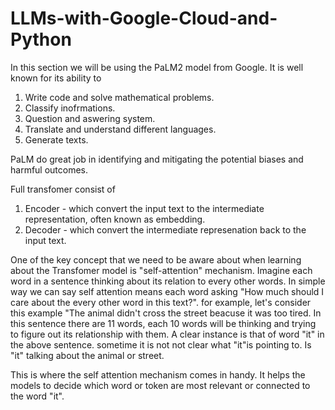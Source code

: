 # LLMs-with-Google-Cloud-and-Python

In this section we will be using the PaLM2 model from Google. It is well known for its ability to
1. Write code and solve mathematical problems.
2. Classify inofrmations.
3. Question and aswering system.
4. Translate and understand different languages.
5. Generate texts.

PaLM do great job in identifying and mitigating the potential biases and harmful outcomes. 

Full transfomer consist of 
1. Encoder - which convert the input text to the intermediate representation, often known as embedding.
2. Decoder -  which convert the intermediate represenation back to the input text.

One of the key concept that we need to be aware about when learning about the Transfomer model is "self-attention" mechanism. Imagine each word in a sentence thinking about its relation to every other words. In simple way we can say self attention means each word asking "How much should I care about the every other word in this text?". for example, let's consider this example "The animal didn't cross the street beacuse it was too tired. In this sentence there are 11 words, each 10 words will be thinking and trying to figure out its relationship with them. A clear instance is that of word "it" in the above sentence. sometime it is not not clear what "it"is pointing to. Is "it" talking about the animal or street.

This is where the self attention mechanism comes in handy. It helps the models to decide which word or token are most relevant or connected to the word "it".






